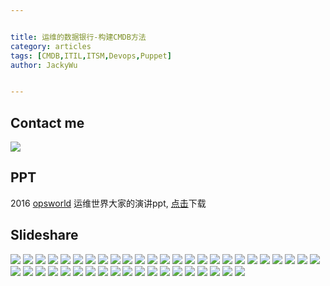 ```yaml
---


title: 运维的数据银行-构建CMDB方法
category: articles
tags: [CMDB,ITIL,ITSM,Devops,Puppet]
author: JackyWu


---
```


## Contact me

![](/assets/images/weixin-pic-jackywu.jpg)

## PPT

2016 [opsworld](http://www.bagevent.com/event/221354?bag_track=bagevent) 运维世界大家的演讲ppt, [点击](/assets/images/build_cmdb/运维的数据银行.pdf)下载

## Slideshare

![](/assets/downloads/build_cmdb/build_cmdb.001.jpeg)
![](/assets/downloads/build_cmdb/build_cmdb.002.jpeg)
![](/assets/downloads/build_cmdb/build_cmdb.003.jpeg)
![](/assets/downloads/build_cmdb/build_cmdb.004.jpeg)
![](/assets/downloads/build_cmdb/build_cmdb.005.jpeg)
![](/assets/downloads/build_cmdb/build_cmdb.006.jpeg)
![](/assets/downloads/build_cmdb/build_cmdb.007.jpeg)
![](/assets/downloads/build_cmdb/build_cmdb.008.jpeg)
![](/assets/downloads/build_cmdb/build_cmdb.009.jpeg)
![](/assets/downloads/build_cmdb/build_cmdb.010.jpeg)
![](/assets/downloads/build_cmdb/build_cmdb.011.jpeg)
![](/assets/downloads/build_cmdb/build_cmdb.012.jpeg)
![](/assets/downloads/build_cmdb/build_cmdb.013.jpeg)
![](/assets/downloads/build_cmdb/build_cmdb.014.jpeg)
![](/assets/downloads/build_cmdb/build_cmdb.015.jpeg)
![](/assets/downloads/build_cmdb/build_cmdb.016.jpeg)
![](/assets/downloads/build_cmdb/build_cmdb.017.jpeg)
![](/assets/downloads/build_cmdb/build_cmdb.018.jpeg)
![](/assets/downloads/build_cmdb/build_cmdb.019.jpeg)
![](/assets/downloads/build_cmdb/build_cmdb.020.jpeg)
![](/assets/downloads/build_cmdb/build_cmdb.021.jpeg)
![](/assets/downloads/build_cmdb/build_cmdb.022.jpeg)
![](/assets/downloads/build_cmdb/build_cmdb.023.jpeg)
![](/assets/downloads/build_cmdb/build_cmdb.024.jpeg)
![](/assets/downloads/build_cmdb/build_cmdb.025.jpeg)
![](/assets/downloads/build_cmdb/build_cmdb.026.jpeg)
![](/assets/downloads/build_cmdb/build_cmdb.027.jpeg)
![](/assets/downloads/build_cmdb/build_cmdb.028.jpeg)
![](/assets/downloads/build_cmdb/build_cmdb.029.jpeg)
![](/assets/downloads/build_cmdb/build_cmdb.030.jpeg)
![](/assets/downloads/build_cmdb/build_cmdb.031.jpeg)
![](/assets/downloads/build_cmdb/build_cmdb.032.jpeg)
![](/assets/downloads/build_cmdb/build_cmdb.033.jpeg)
![](/assets/downloads/build_cmdb/build_cmdb.034.jpeg)
![](/assets/downloads/build_cmdb/build_cmdb.035.jpeg)
![](/assets/downloads/build_cmdb/build_cmdb.036.jpeg)
![](/assets/downloads/build_cmdb/build_cmdb.037.jpeg)
![](/assets/downloads/build_cmdb/build_cmdb.038.jpeg)
![](/assets/downloads/build_cmdb/build_cmdb.039.jpeg)
![](/assets/downloads/build_cmdb/build_cmdb.040.jpeg)
![](/assets/downloads/build_cmdb/build_cmdb.041.jpeg)
![](/assets/downloads/build_cmdb/build_cmdb.042.jpeg)
![](/assets/downloads/build_cmdb/build_cmdb.043.jpeg)
![](/assets/downloads/build_cmdb/build_cmdb.044.jpeg)
